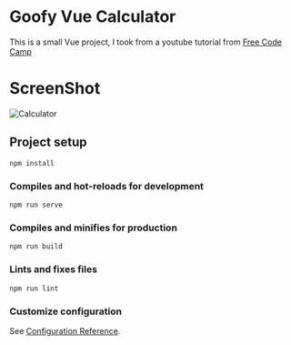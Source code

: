 # Goofy Vue Calculator
This is a small Vue project, I took from a youtube tutorial from [Free Code Camp](https://www.youtube.com/watch?v=m1_ih43p24s&list=PLeO1vnCx-nRSzHTsJY9_N43wOUtsvQo3T&index=5&t=0s)
# ScreenShot
 ![Calculator](https://i.imgur.com/W5qntRe.png)

## Project setup
```
npm install
```

### Compiles and hot-reloads for development
```
npm run serve
```

### Compiles and minifies for production
```
npm run build
```

### Lints and fixes files
```
npm run lint
```

### Customize configuration
See [Configuration Reference](https://cli.vuejs.org/config/).
